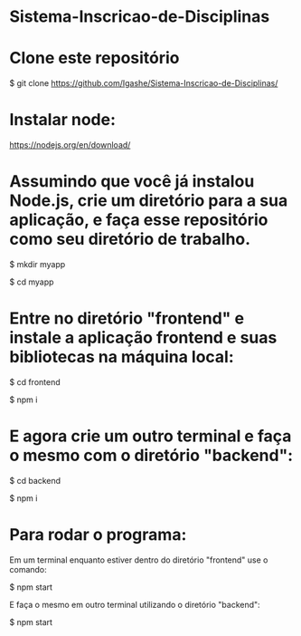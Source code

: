 # Sistema-Inscricao-de-Disciplinas
# Clone este repositório

$ git clone https://github.com/Igashe/Sistema-Inscricao-de-Disciplinas/

# Instalar node:

https://nodejs.org/en/download/

# Assumindo que você já instalou Node.js, crie um diretório para a sua aplicação, e faça esse repositório como seu diretório de trabalho.

$ mkdir myapp

$ cd myapp

# Entre no diretório "frontend" e instale a aplicação frontend e suas bibliotecas na máquina local:
$ cd frontend

$ npm i

# E agora crie um outro terminal e faça o mesmo com o diretório "backend":
$ cd backend

$ npm i

# Para rodar o programa:
Em um terminal enquanto estiver dentro do diretório "frontend" use o comando:

$ npm start

E faça o mesmo em outro terminal utilizando o diretório "backend":

$ npm start
